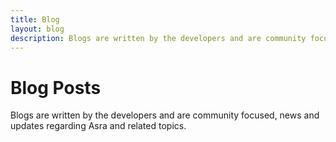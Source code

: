 ```yaml
---
title: Blog
layout: blog
description: Blogs are written by the developers and are community focused, news and updates regarding Asra and related topics.
---
```


# Blog Posts

Blogs are written by the developers and are community focused, news and updates regarding Asra and related topics.
